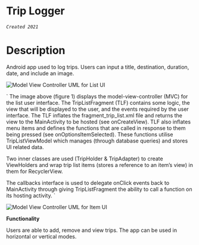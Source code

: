 # Trip Logger 
*`Created 2021`*

# Description 
Android app used to log trips. Users can input a title, destination, duration, date, and include an image.

![Model View Controller UML for List UI](https://user-images.githubusercontent.com/69287038/232345601-fb528efd-ed40-4cfc-b950-b3bcd713d7fd.png)

`
The image above (figure 1) displays the model-view-controller (MVC) for the list user interface. The TripListFragment (TLF) contains some logic, the view that will be displayed to the user, and the events required by the user interface. The TLF inflates the fragment_trip_list.xml file and returns the view to the MainActivity to be hosted (see onCreateView). TLF also inflates menu items and defines the functions that are called in response to them being pressed (see onOptionsItemSelected). These functions utilise TripListViewModel which manages (through database queries) and stores UI related data.

Two inner classes are used (TripHolder & TripAdapter) to create ViewHolders and wrap trip list items (stores a reference to an item’s view) in them for RecyclerView.

The callbacks interface is used to delegate onClick events back to MainActivity through giving TripListFragment the ability to call a function on its hosting activity.
`

![Model View Controller UML for Item UI](https://user-images.githubusercontent.com/69287038/232345650-0edc70e9-eef0-463b-9ff9-6b50d6bdebdd.png)



**Functionality**

Users are able to add, remove and view trips. The app can be used in horizontal or vertical modes. 

